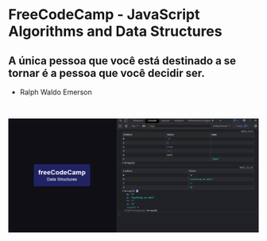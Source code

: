 <div align="start">

# FreeCodeCamp - JavaScript Algorithms and Data Structures

## A única pessoa que você está destinado a se tornar é a pessoa que você decidir ser.

- Ralph Waldo Emerson

</div>  <br />

<div align="center">

![FreeCodeCamp](/img/printing.png)

</div>
